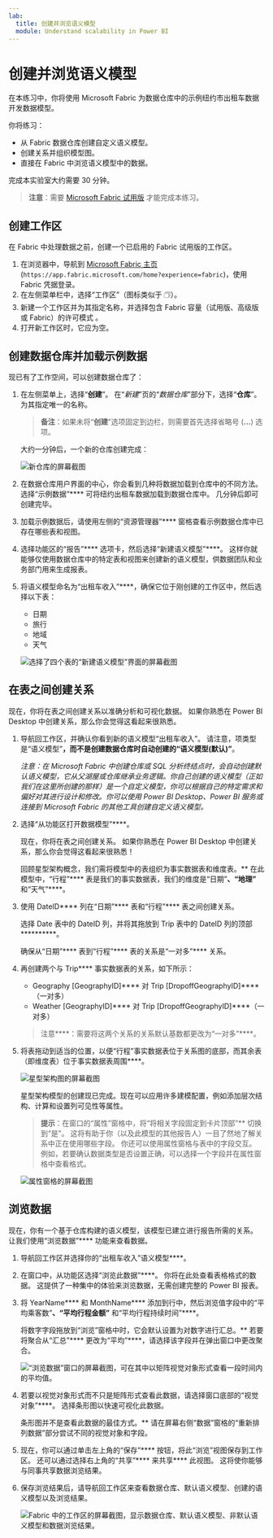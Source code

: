 ```yaml
---
lab:
  title: 创建并浏览语义模型
  module: Understand scalability in Power BI
---
```


# 创建并浏览语义模型

在本练习中，你将使用 Microsoft Fabric 为数据仓库中的示例纽约市出租车数据开发数据模型。

你将练习：

- 从 Fabric 数据仓库创建自定义语义模型。
- 创建关系并组织模型图。
- 直接在 Fabric 中浏览语义模型中的数据。

完成本实验室大约需要 30 分钟。

> **注意**：需要 [Microsoft Fabric 试用版](https://learn.microsoft.com/fabric/get-started/fabric-trial) 才能完成本练习。

## 创建工作区

在 Fabric 中处理数据之前，创建一个已启用的 Fabric 试用版的工作区。

1. 在浏览器中，导航到 [Microsoft Fabric 主页](https://app.fabric.microsoft.com/home?experience=fabric) (`https://app.fabric.microsoft.com/home?experience=fabric`)，使用 Fabric 凭据登录。
1. 在左侧菜单栏中，选择“工作区”（图标类似于 &#128455;）。
1. 新建一个工作区并为其指定名称，并选择包含 Fabric 容量（试用版、高级版或 Fabric）的许可模式  。
1. 打开新工作区时，它应为空。

## 创建数据仓库并加载示例数据

现已有了工作空间，可以创建数据仓库了：

1. 在左侧菜单上，选择“**创建**”。 在“*新建*”页的“*数据仓库*”部分下，选择“**仓库**”。 为其指定唯一的名称。

    >**备注**：如果未将“**创建**”选项固定到边栏，则需要首先选择省略号 (**...**) 选项。

    大约一分钟后，一个新的仓库创建完成：
    
    ![新仓库的屏幕截图](./Images/new-data-warehouse2.png)

1. 在数据仓库用户界面的中心，你会看到几种将数据加载到仓库中的不同方法。 选择“示例数据”**** 可将纽约出租车数据加载到数据仓库中。 几分钟后即可创建完毕。

1. 加载示例数据后，请使用左侧的“资源管理器”**** 窗格查看示例数据仓库中已存在哪些表和视图。

1. 选择功能区的“报告”**** 选项卡，然后选择“新建语义模型”****。 这样你就能够仅使用数据仓库中的特定表和视图来创建新的语义模型，供数据团队和业务部门用来生成报表。

1. 将语义模型命名为“出租车收入”****，确保它位于刚创建的工作区中，然后选择以下表：
   - 日期
   - 旅行
   - 地域
   - 天气
     
   ![选择了四个表的“新建语义模型”界面的屏幕截图](./Images/new-semantic-model.png)
     
## 在表之间创建关系

现在，你将在表之间创建关系以准确分析和可视化数据。 如果你熟悉在 Power BI Desktop 中创建关系，那么你会觉得这看起来很熟悉。

1. 导航回工作区，并确认你看到新的语义模型“出租车收入”。 请注意，项类型是“语义模型”****，而不是创建数据仓库时自动创建的“语义模型(默认)”****。

     *注意：在 Microsoft Fabric 中创建仓库或 SQL 分析终结点时，会自动创建默认语义模型，它从父湖屋或仓库继承业务逻辑。你自己创建的语义模型（正如我们在这里所创建的那样）是一个自定义模型，你可以根据自己的特定需求和偏好对其进行设计和修改。你可以使用 Power BI Desktop、Power BI 服务或连接到 Microsoft Fabric 的其他工具创建自定义语义模型。*

1. 选择“从功能区打开数据模型”****。

    现在，你将在表之间创建关系。 如果你熟悉在 Power BI Desktop 中创建关系，那么你会觉得这看起来很熟悉！

    回顾星型架构概念，我们需将模型中的表组织为事实数据表和维度表。** 在此模型中，“行程”**** 表是我们的事实数据表，我们的维度是“日期”****、“地理”**** 和“天气”****。

1. 使用 DateID**** 列在“日期”**** 表和“行程”**** 表之间创建关系。

    选择 Date 表中的 DateID 列，并将其拖放到 Trip 表中的 DateID 列的顶部**********。

    确保从“日期”**** 表到“行程”**** 表的关系是“一对多”**** 关系。

1. 再创建两个与 Trip**** 事实数据表的关系，如下所示：

   - Geography [GeographyID]**** 对 Trip [DropoffGeographyID]****（一对多）
   - Weather [GeographyID]**** 对 Trip [DropoffGeographyID]****（一对多）

    > 注意****：需要将这两个关系的关系默认基数都更改为“一对多”****。

1. 将表拖动到适当的位置，以便“行程”事实数据表位于关系图的底部，而其余表（即维度表）位于事实数据表周围****。

    ![星型架构图的屏幕截图](./Images/star-schema-diagram.png)

    星型架构模型的创建现已完成。现在可以应用许多建模配置，例如添加层次结构、计算和设置列可见性等属性。

    > **提示**：在窗口的“属性”窗格中，将“将相关字段固定到卡片顶部”** 切换到“是”。 这将有助于你（以及此模型的其他报告人）一目了然地了解关系中正在使用哪些字段。 你还可以使用属性窗格与表中的字段交互。 例如，若要确认数据类型是否设置正确，可以选择一个字段并在属性窗格中查看格式。

     ![属性窗格的屏幕截图](./Images/properties-pane.png)

## 浏览数据

现在，你有一个基于仓库构建的语义模型，该模型已建立进行报告所需的关系。 让我们使用“浏览数据”**** 功能来查看数据。

1. 导航回工作区并选择你的“出租车收入”语义模型****。

1. 在窗口中，从功能区选择“浏览此数据”****。 你将在此处查看表格格式的数据。 这提供了一种集中的体验来浏览数据，无需创建完整的 Power BI 报表。

1. 将 YearName**** 和 MonthName**** 添加到行中，然后浏览值字段中的“平均乘客数”****、“平均行程金额”**** 和“平均行程持续时间”****。

    将数字字段拖放到“浏览”窗格中时，它会默认设置为对数字进行汇总。** 若要将聚合从“汇总”**** 更改为“平均”****，请选择该字段并在弹出窗口中更改聚合。

    ![“浏览数据”窗口的屏幕截图，可在其中以矩阵视觉对象形式查看一段时间内的平均值。](./Images/explore-data-fabric.png)

1. 若要以视觉对象形式而不只是矩阵形式查看此数据，请选择窗口底部的“视觉对象”****。 选择条形图以快速可视化此数据。

   条形图并不是查看此数据的最佳方式。** 请在屏幕右侧“数据”窗格的“重新排列数据”部分尝试不同的视觉对象和字段。

1. 现在，你可以通过单击左上角的“保存”**** 按钮，将此“浏览”视图保存到工作区。 还可以通过选择右上角的“共享”**** 来共享**** 此视图。 这将使你能够与同事共享数据浏览结果。

1. 保存浏览结果后，请导航回工作区来查看数据仓库、默认语义模型、创建的语义模型以及浏览结果。

    ![Fabric 中的工作区的屏幕截图，显示数据仓库、默认语义模型、非默认语义模型和数据浏览结果。](./Images/semantic-model-workspace.png)
